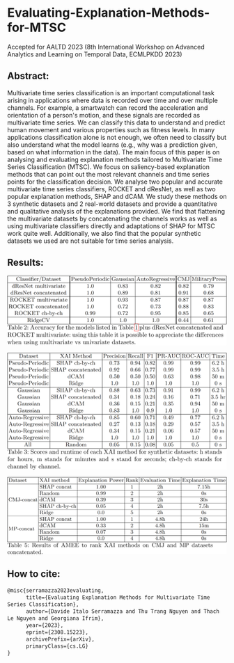 # Evaluating-Explanation-Methods-for-MTSC

Accepted for AALTD 2023 (8th International Workshop on Advanced Analytics and Learning on Temporal Data, ECMLPKDD 2023)

## Abstract:

Multivariate time series classification is an important computational task arising in applications where data is recorded over time and over multiple channels. For example, a smartwatch can record the acceleration and orientation of a person's motion, and these signals are recorded as multivariate time series. We can classify this data to understand and predict human movement and various properties such as fitness levels. In many applications classification alone is not enough, we often need to classify but also understand what the model learns (e.g., why was a prediction given, based on what information in the data). The main focus of this paper is on analysing and evaluating explanation methods tailored to Multivariate Time Series Classification (MTSC). We focus on saliency-based explanation methods that can point out the most relevant channels and time series points for the classification decision. We analyse two popular and accurate multivariate time series classifiers, ROCKET and dResNet, as well as two popular explanation methods, SHAP and dCAM. We study these methods on 3 synthetic datasets and 2 real-world datasets and provide a quantitative and qualitative analysis of the explanations provided. We find that flattening the multivariate datasets by concatenating the channels works as well as using multivariate classifiers directly and adaptations of SHAP for MTSC work quite well. Additionally, we also find that the popular synthetic datasets we used are not suitable for time series analysis. 

## Results:

![image](https://github.com/mlgig/Evaluating-Explanation-Methods-for-MTSC/blob/main/imgs/accuracy.png) 


![image](https://github.com/mlgig/Evaluating-Explanation-Methods-for-MTSC/blob/main/imgs/synthetic_results.png) 


![image](https://github.com/mlgig/Evaluating-Explanation-Methods-for-MTSC/blob/main/imgs/realWorld_results.png) 

## How to cite:

```
@misc{serramazza2023evaluating,
      title={Evaluating Explanation Methods for Multivariate Time Series Classification}, 
      author={Davide Italo Serramazza and Thu Trang Nguyen and Thach Le Nguyen and Georgiana Ifrim},
      year={2023},
      eprint={2308.15223},
      archivePrefix={arXiv},
      primaryClass={cs.LG}
}
```
